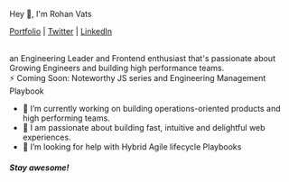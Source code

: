 <p align="left">
  <p align="left">Hey 👋, I'm Rohan Vats</p>
</p>

<p align="left">
  <a href="https://rohanvats.com">Portfolio</a> | 
  <a href="https://twitter.com/rohankvats">Twitter</a> |
  <a href="https://www.linkedin.com/in/rohankvats">LinkedIn</a>
</p>

<br /> 
an Engineering Leader and Frontend enthusiast that's passionate about Growing Engineers and building high performance teams.<br /> 
⚡ Coming Soon: Noteworthy JS series and Engineering Management Playbook

 - 🔭 I’m currently working on building operations-oriented products and high performing teams.
 - 🚀 I am passionate about building fast, intuitive and delightful web experiences.
 - 🤔 I’m looking for help with Hybrid Agile lifecycle Playbooks


<h4 align='left'><i>Stay awesome!</i></h4>
